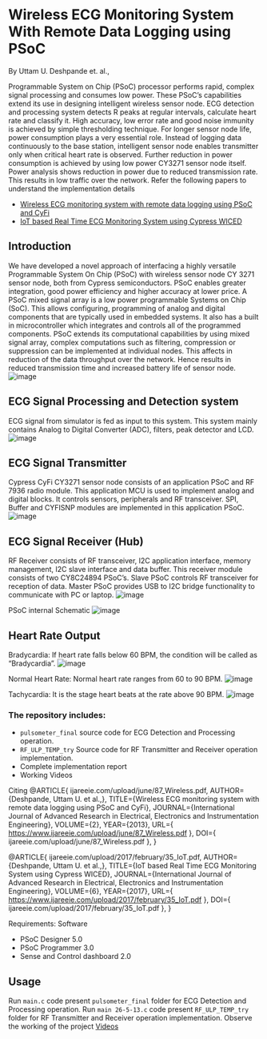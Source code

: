 # Wireless ECG Monitoring System With Remote Data Logging using PSoC

By Uttam U. Deshpande et. al.,

Programmable System on Chip (PSoC) processor performs rapid, complex signal processing and consumes low power. These PSoC’s capabilities extend its use in designing intelligent wireless sensor node. ECG detection and processing system detects R peaks at regular intervals, calculate heart rate and classify it. High accuracy, low error rate and good noise immunity is achieved by simple thresholding technique. For longer sensor node life, power consumption plays a very essential role. Instead of logging data continuously to the base station, intelligent sensor node enables transmitter only when critical heart rate is observed. Further reduction in power consumption is achieved by using low power CY3271 sensor node itself. Power analysis shows reduction in power due to reduced transmission rate. This results in low traffic over the network. 
Refer the following papers to understand the implementation details 
* [Wireless ECG monitoring system with remote data logging using PSoC and CyFi](https://www.ijareeie.com/upload/june/87_Wireless.pdf)
* [IoT based Real Time ECG Monitoring System using Cypress WICED](https://www.ijareeie.com/upload/2017/february/35_IoT.pdf)

## Introduction 
We have developed a novel approach of interfacing a highly versatile Programmable System On Chip (PSoC) with wireless sensor node CY 3271 sensor node, both from Cypress semiconductors. PSoC enables greater integration, good power efficiency and higher accuracy at lower price. A PSoC mixed signal array is a low power programmable Systems on Chip (SoC). This allows configuring, programming of analog and digital components that are typically used in embedded systems. It also has a built in microcontroller which integrates and controls all of the programmed components. PSoC extends its computational capabilities by using mixed signal array, complex computations such as filtering, compression or suppression can be implemented at individual nodes. This affects in reduction of the data throughput over the network. Hence results in reduced transmission time and increased battery life of sensor node.
![image](https://user-images.githubusercontent.com/107185323/197836454-ab1dbd4b-c71a-4778-8456-5e1aad25d6a3.png)

## ECG Signal Processing and Detection system
ECG signal from simulator is fed as input to this system. This system mainly contains Analog to Digital Converter (ADC), filters, peak detector and LCD.
![image](https://user-images.githubusercontent.com/107185323/197836714-d9b4a01e-7bb9-49cf-a181-09a83a1b3f6f.png)

## ECG Signal Transmitter
Cypress CyFi CY3271 sensor node consists of an application PSoC and RF 7936 radio module. This application MCU is used to implement analog and digital blocks. It controls sensors, peripherals and RF transceiver. SPI, Buffer and CYFISNP modules are implemented in this application PSoC.
![image](https://user-images.githubusercontent.com/107185323/197836971-03f2f272-3692-4870-807d-29ebf2f10a5c.png)

## ECG Signal Receiver (Hub)
RF Receiver consists of RF transceiver, I2C application interface, memory management, I2C slave interface and data buffer. This receiver module consists of two CY8C24894 PSoC’s. Slave PSoC controls RF transceiver for reception of data. Master PSoC provides USB to I2C bridge functionality to communicate with PC or laptop.
![image](https://user-images.githubusercontent.com/107185323/197837206-29132683-e720-49a2-bb05-3dc29a6d55aa.png)

PSoC internal Schematic
![image](https://user-images.githubusercontent.com/107185323/197837435-7ee9efa7-fa8f-4287-88bc-201a0b279ead.png)

## Heart Rate Output
Bradycardia: If heart rate falls below 60 BPM, the condition will be called as “Bradycardia”.
![image](https://user-images.githubusercontent.com/107185323/197837821-fe62a237-489e-4da2-97ff-81b051f63808.png)

Normal Heart Rate: Normal heart rate ranges from 60 to 90 BPM. 
![image](https://user-images.githubusercontent.com/107185323/197837986-061a94ff-339d-4288-b1b6-03a89dd5ad17.png)

Tachycardia: It is the stage heart beats at the rate above 90 BPM. 
![image](https://user-images.githubusercontent.com/107185323/197838132-d0159a5a-2f02-41a7-acaf-8a691e4df5ea.png)

### The repository includes:
* `pulsometer_final` source code for ECG Detection and Processing operation.
* `RF_ULP_TEMP_try` Source code for  RF Transmitter and Receiver operation implementation. 
* Complete implementation report
* Working Videos 

Citing
@ARTICLE{ ijareeie.com/upload/june/87_Wireless.pdf, AUTHOR={Deshpande, Uttam U. et al.,}, TITLE={Wireless ECG monitoring system with remote data logging using PSoC and CyFi}, JOURNAL={International Journal of Advanced Research in Electrical, Electronics and Instrumentation Engineering}, VOLUME={2}, YEAR={2013}, URL={ https://www.ijareeie.com/upload/june/87_Wireless.pdf }, DOI={ ijareeie.com/upload/june/87_Wireless.pdf }, }

@ARTICLE{ ijareeie.com/upload/2017/february/35_IoT.pdf, AUTHOR={Deshpande, Uttam U. et al.,}, TITLE={IoT based Real Time ECG Monitoring System using Cypress WICED}, JOURNAL={International Journal of Advanced Research in Electrical, Electronics and Instrumentation Engineering}, VOLUME={6}, YEAR={2017}, URL={ https://www.ijareeie.com/upload/2017/february/35_IoT.pdf }, DOI={ ijareeie.com/upload/2017/february/35_IoT.pdf }, }


Requirements: Software
* PSoC Designer 5.0
* PSoC Programmer 3.0
* Sense and Control dashboard 2.0 

## Usage
Run `main.c` code present `pulsometer_final` folder for ECG Detection and Processing operation.
Run `main 26-5-13.c` code present `RF_ULP_TEMP_try` folder for RF Transmitter and Receiver operation implementation. 
Observe the working of the project [Videos](https://drive.google.com/drive/folders/1LUzLhPaz7V2EtEPGK05C7IlRYK8ptlez?usp=sharing) 

